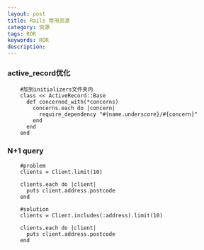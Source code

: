 ```yaml
---
layout: post
title: Rails 常用资源
category: 资源
tags: ROR
keywords: ROR
description: 
---
```


### active_record优化

        #加到initializers文件夹内
        class << ActiveRecord::Base
          def concerned_with(*concerns)
            concerns.each do |concern|
              require_dependency "#{name.underscore}/#{concern}"
            end
          end
        end

### N+1 query

        #problem
        clients = Client.limit(10)

        clients.each do |client|
          puts client.address.postcode
        end

        #solution
        clients = Client.includes(:address).limit(10)

        clients.each do |client|
          puts client.address.postcode
        end
